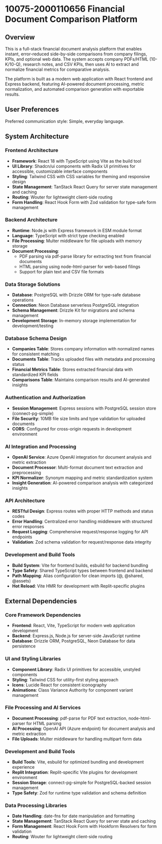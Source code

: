 # 10075-2000110656 Financial Document Comparison Platform

## Overview

This is a full-stack financial document analysis platform that enables instant, error-reduced side-by-side comparisons from company filings, KPIs, and optional web data. The system accepts company PDFs/HTML (10-K/10-Q), research notes, and CSV KPIs, then uses AI to extract and normalize financial metrics for comparative analysis.

The platform is built as a modern web application with React frontend and Express backend, featuring AI-powered document processing, metric normalization, and automated comparison generation with exportable results.

## User Preferences

Preferred communication style: Simple, everyday language.

## System Architecture

### Frontend Architecture
- **Framework**: React 18 with TypeScript using Vite as the build tool
- **UI Library**: Shadcn/ui components with Radix UI primitives for accessible, customizable interface components
- **Styling**: Tailwind CSS with CSS variables for theming and responsive design
- **State Management**: TanStack React Query for server state management and caching
- **Routing**: Wouter for lightweight client-side routing
- **Form Handling**: React Hook Form with Zod validation for type-safe form management

### Backend Architecture
- **Runtime**: Node.js with Express framework in ESM module format
- **Language**: TypeScript with strict type checking enabled
- **File Processing**: Multer middleware for file uploads with memory storage
- **Document Processing**: 
  - PDF parsing via pdf-parse library for extracting text from financial documents
  - HTML parsing using node-html-parser for web-based filings
  - Support for plain text and CSV file formats

### Data Storage Solutions
- **Database**: PostgreSQL with Drizzle ORM for type-safe database operations
- **Connection**: Neon Database serverless PostgreSQL integration
- **Schema Management**: Drizzle Kit for migrations and schema management
- **Development Storage**: In-memory storage implementation for development/testing

### Database Schema Design
- **Companies Table**: Stores company information with normalized names for consistent matching
- **Documents Table**: Tracks uploaded files with metadata and processing status
- **Financial Metrics Table**: Stores extracted financial data with standardized KPI fields
- **Comparisons Table**: Maintains comparison results and AI-generated insights

### Authentication and Authorization
- **Session Management**: Express sessions with PostgreSQL session store (connect-pg-simple)
- **File Security**: 10MB file size limits and type validation for uploaded documents
- **CORS**: Configured for cross-origin requests in development environment

### AI Integration and Processing
- **OpenAI Service**: Azure OpenAI integration for document analysis and metric extraction
- **Document Processor**: Multi-format document text extraction and preprocessing
- **KPI Normalizer**: Synonym mapping and metric standardization system
- **Insight Generation**: AI-powered comparison analysis with categorized insights

### API Architecture
- **RESTful Design**: Express routes with proper HTTP methods and status codes
- **Error Handling**: Centralized error handling middleware with structured error responses
- **Request Logging**: Comprehensive request/response logging for API endpoints
- **Validation**: Zod schema validation for request/response data integrity

### Development and Build Tools
- **Build System**: Vite for frontend builds, esbuild for backend bundling
- **Type Safety**: Shared TypeScript types between frontend and backend
- **Path Mapping**: Alias configuration for clean imports (@, @shared, @assets)
- **Hot Reload**: Vite HMR for development with Replit-specific plugins

## External Dependencies

### Core Framework Dependencies
- **Frontend**: React, Vite, TypeScript for modern web application development
- **Backend**: Express.js, Node.js for server-side JavaScript runtime
- **Database**: Drizzle ORM, PostgreSQL, Neon Database for data persistence

### UI and Styling Libraries
- **Component Library**: Radix UI primitives for accessible, unstyled components
- **Styling**: Tailwind CSS for utility-first styling approach
- **Icons**: Lucide React for consistent iconography
- **Animations**: Class Variance Authority for component variant management

### File Processing and AI Services
- **Document Processing**: pdf-parse for PDF text extraction, node-html-parser for HTML parsing
- **AI Processing**: OpenAI API (Azure endpoint) for document analysis and metric extraction
- **File Uploads**: Multer middleware for handling multipart form data

### Development and Build Tools
- **Build Tools**: Vite, esbuild for optimized bundling and development experience
- **Replit Integration**: Replit-specific Vite plugins for development environment
- **Session Storage**: connect-pg-simple for PostgreSQL-backed session management
- **Type Safety**: Zod for runtime type validation and schema definition

### Data Processing Libraries
- **Date Handling**: date-fns for date manipulation and formatting
- **State Management**: TanStack React Query for server state and caching
- **Form Management**: React Hook Form with Hookform Resolvers for form validation
- **Routing**: Wouter for lightweight client-side routing